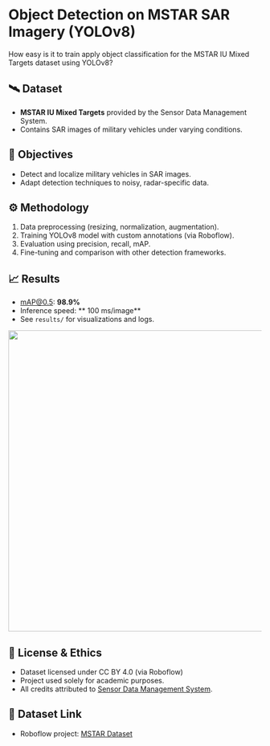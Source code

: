 # Object Detection on MSTAR SAR Imagery (YOLOv8)

How easy is it to train apply object classification for the MSTAR IU Mixed Targets dataset using YOLOv8?

## 🛰️ Dataset
- **MSTAR IU Mixed Targets** provided by the Sensor Data Management System.
- Contains SAR images of military vehicles under varying conditions.

## 🎯 Objectives
- Detect and localize military vehicles in SAR images.
- Adapt detection techniques to noisy, radar-specific data.

## ⚙️ Methodology
1. Data preprocessing (resizing, normalization, augmentation).
2. Training YOLOv8 model with custom annotations (via Roboflow).
3. Evaluation using precision, recall, mAP.
4. Fine-tuning and comparison with other detection frameworks.

## 📈 Results
- mAP@0.5: **98.9%**
- Inference speed: ** 100 ms/image**
- See `results/` for visualizations and logs.

<p align="center">
  <img src="results/predictions.png" width="600"/>
</p>


## 📜 License & Ethics
- Dataset licensed under CC BY 4.0 (via Roboflow)
- Project used solely for academic purposes.
- All credits attributed to [Sensor Data Management System]([https://...](https://www.sdms.afrl.af.mil/index.php?collection=mstar&page=mixed)).

## 🔗 Dataset Link
- Roboflow project: [MSTAR Dataset](https://universe.roboflow.com/project-zhu5n/object-detection-for-mstar-imagery)


